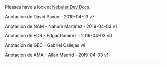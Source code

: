 Pleases have a look at [Nebular Dev Docs](https://github.com/akveo/nebular/blob/master/DEV_DOCS.md).

Anotacion de David Pavon - 2019-04-03 v7

Anotacion de NAM -  Nahum Martinez - 2019-04-03 v1

Anotacion de EDR - Edgar Ramirez - 2019-04-03 v0

Anotacion de  GEC - Gabriel Callejas v0

Anotacion de AMA - Allan Madrid - 2019-04-03 v1
******************************************************
